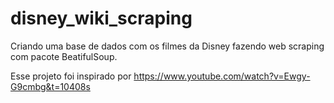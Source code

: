 # disney_wiki_scraping
 Criando uma base de dados com os filmes da Disney fazendo web scraping com pacote BeatifulSoup.

Esse projeto foi inspirado por https://www.youtube.com/watch?v=Ewgy-G9cmbg&t=10408s
